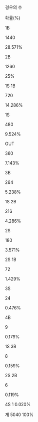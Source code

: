 ﻿

 경우의 수

 확률(%)

 1B

 1440

 28.571%

 2B

 1260

 25%

 1S 1B

 720

 14.286%

 1S

 480

 9.524%

 OUT

 360

 7.143%

 3B

 264

 5.238%

 1S 2B

 216

 4.286%

 2S

 180

 3.571%

 2S 1B

 72

 1.429%

 3S

 24

 0.476%

 4B

 9

 0.179%

 1S 3B

 8

 0.159%

 2S 2B

 6

 0.119%

 4S 1 0.020%

 계 5040  100%
